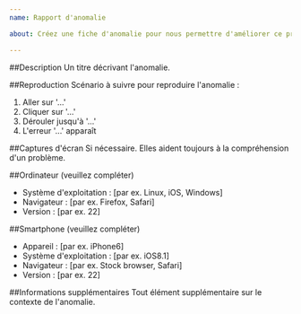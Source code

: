 ```yaml
---
name: Rapport d'anomalie

about: Créez une fiche d'anomalie pour nous permettre d'améliorer ce projet.

---
```


##Description
Un titre décrivant l'anomalie.

##Reproduction
Scénario à suivre pour reproduire l'anomalie :
1. Aller sur '...'
2. Cliquer sur '...'
3. Dérouler jusqu'à '...'
4. L'erreur '...' apparaît

##Captures d'écran
Si nécessaire. Elles aident toujours à la compréhension d'un problème.

##Ordinateur (veuillez compléter)
 - Système d'exploitation : [par ex. Linux, iOS, Windows]
 - Navigateur : [par ex. Firefox, Safari]
 - Version : [par ex. 22]

##Smartphone (veuillez compléter)
 - Appareil : [par ex. iPhone6]
 - Système d'exploitation : [par ex. iOS8.1]
 - Navigateur : [par ex. Stock browser, Safari]
 - Version : [par ex. 22]

##Informations supplémentaires
Tout élément supplémentaire sur le contexte de l'anomalie.
